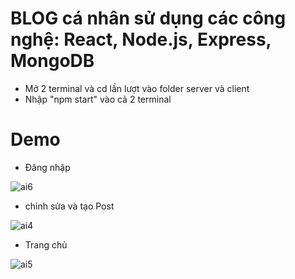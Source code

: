 # BLOG cá nhân sử dụng các công nghệ: React, Node.js, Express, MongoDB
* Mở 2 terminal và cd lần lượt vào folder server và client
* Nhập "npm start" vào cả 2 terminal
# Demo
* Đăng nhập


![ai6](https://user-images.githubusercontent.com/80267079/236591750-fec6a2ad-98c5-4655-9a2c-8a5fdfb413c5.jpg)
* chỉnh sửa và tạo Post


![ai4](https://user-images.githubusercontent.com/80267079/236591824-601b507a-31a3-47fc-986e-5d2218b61771.jpg)
* Trang chủ


![ai5](https://user-images.githubusercontent.com/80267079/236591882-49e5a25d-03ea-4bd7-b728-87fb44a35eb4.jpg)
